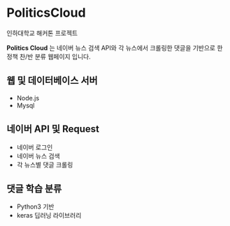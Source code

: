 # PoliticsCloud
인하대학교 해커톤 프로젝트

**Politics Cloud** 는 네이버 뉴스 검색 API와 각 뉴스에서 크롤링한 댓글을 기반으로 한 정책 찬/반 분류 웹페이지 입니다.


## 웹 및 데이터베이스 서버
- Node.js
- Mysql

## 네이버 API 및 Request
- 네이버 로그인
- 네이버 뉴스 검색 
- 각 뉴스별 댓글 크롤링

## 댓글 학습 분류
- Python3 기반
- keras 딥러닝 라이브러리
